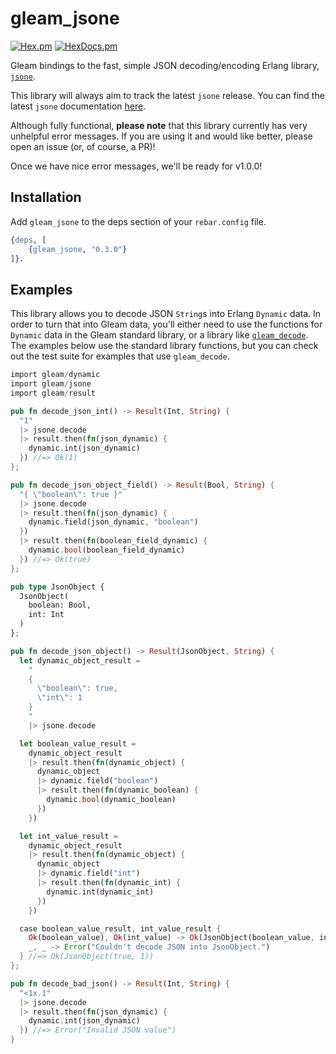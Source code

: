 # gleam_jsone
[![Hex.pm](https://img.shields.io/hexpm/v/gleam_jsone)](https://hex.pm/packages/gleam_jsone) [![HexDocs.pm](https://img.shields.io/badge/hex-docs-ff69b4)](https://hexdocs.pm/gleam_jsone/)

Gleam bindings to the fast, simple JSON decoding/encoding Erlang library,
[`jsone`](https://github.com/sile/jsone).

This library will always aim to track the latest `jsone` release. You can find
the latest `jsone` documentation [here](https://hexdocs.pm/jsone/).

Although fully functional, **please note** that this library currently has very
unhelpful error messages. If you are using it and would like better, please open
an issue (or, of course, a PR)!

Once we have nice error messages, we'll be ready for v1.0.0!

## Installation

Add `gleam_jsone` to the deps section of your `rebar.config` file.

```erlang
{deps, [
    {gleam_jsone, "0.3.0"}
]}.
```

## Examples

This library allows you to decode JSON `String`s into Erlang `Dynamic` data. In
order to turn that into Gleam data, you'll either need to use the functions for
`Dynamic` data in the Gleam standard library, or a library like
[`gleam_decode`](https://github.com/rjdellecese/gleam_decode). The examples
below use the standard library functions, but you can check out the test suite
for examples that use `gleam_decode`.

```rust
import gleam/dynamic
import gleam/jsone
import gleam/result

pub fn decode_json_int() -> Result(Int, String) {
  "1"
  |> jsone.decode
  |> result.then(fn(json_dynamic) {
    dynamic.int(json_dynamic)
  }) //=> Ok(1)
};

pub fn decode_json_object_field() -> Result(Bool, String) {
  "{ \"boolean\": true }"
  |> jsone.decode
  |> result.then(fn(json_dynamic) {
    dynamic.field(json_dynamic, "boolean")
  })
  |> result.then(fn(boolean_field_dynamic) {
    dynamic.bool(boolean_field_dynamic)
  }) //=> Ok(true)
};

pub type JsonObject {
  JsonObject(
    boolean: Bool,
    int: Int
  )
};

pub fn decode_json_object() -> Result(JsonObject, String) {
  let dynamic_object_result =
    "
    {
      \"boolean\": true,
      \"int\": 1
    }
    "
    |> jsone.decode

  let boolean_value_result =
    dynamic_object_result
    |> result.then(fn(dynamic_object) {
      dynamic_object
      |> dynamic.field("boolean")
      |> result.then(fn(dynamic_boolean) {
        dynamic.bool(dynamic_boolean)
      })
    })

  let int_value_result =
    dynamic_object_result
    |> result.then(fn(dynamic_object) {
      dynamic_object
      |> dynamic.field("int")
      |> result.then(fn(dynamic_int) {
        dynamic.int(dynamic_int)
      })
    })

  case boolean_value_result, int_value_result {
    Ok(boolean_value), Ok(int_value) -> Ok(JsonObject(boolean_value, int_value))
    _, _ -> Error("Couldn't decode JSON into JsonObject.")
  } //=> Ok(JsonObject(true, 1))
};

pub fn decode_bad_json() -> Result(Int, String) {
  "<1x.1"
  |> jsone.decode
  |> result.then(fn(json_dynamic) {
    dynamic.int(json_dynamic)
  }) //=> Error("Invalid JSON value")
}
```
